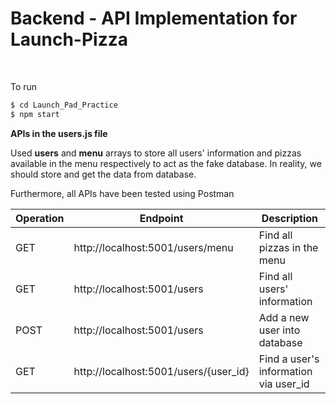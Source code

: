 # Backend - API Implementation for Launch-Pizza
<br/>

To run
```bash
$ cd Launch_Pad_Practice
$ npm start
```

**APIs in the users.js file**

Used **users** and **menu** arrays to store all users' information and pizzas available in the menu respectively to act as the fake database. In reality, we should store and get the data from database. 

Furthermore, all APIs have been tested using Postman

|Operation      |Endpoint       |Description                                             |
|-------------  |-------------   |------------------------------------------------------ |
|GET  |http://localhost:5001/users/menu           |Find all pizzas in the menu           |
|GET  |http://localhost:5001/users                |Find all users' information           |
|POST |http://localhost:5001/users                |Add a new user into database          |
|GET  |http://localhost:5001/users/{user_id}      |Find a user's information via user_id |



